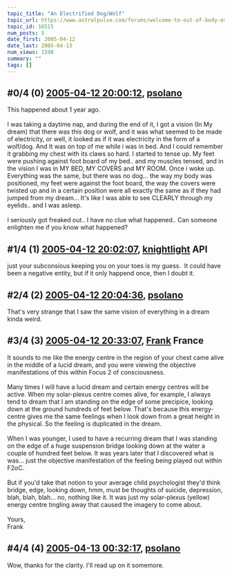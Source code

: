 ```yaml
---
topic_title: "An Electrified Dog/Wolf"
topic_url: https://www.astralpulse.com/forums/welcome-to-out-of-body-experiences!/an-electrified-dogwolf
topic_id: 18515
num_posts: 5
date_first: 2005-04-12
date_last: 2005-04-13
num_views: 1598
summary: ""
tags: []
---
```


## \#0/4 (0) [2005-04-12 20:00:12](https://www.astralpulse.com/forums/index.php?msg=160034), [psolano](https://www.astralpulse.com/forums/profile/?u=8837)  ##
<section>
This happened about 1 year ago.
<br>
<br>
I was taking a daytime nap, and during the end of it, I got a vision (In My dream) that there was this dog or wolf, and it was what seemed to be made of electricity, or well, it looked as if it was electricity in the form of a wolf/dog. And It was on top of me while i was in bed. And I could remember it grabbing my chest with its claws so hard. I started to tense up. My feet were pushing against foot board of my bed.. and my muscles tensed, and in the vision I was in MY BED, MY COVERS and MY ROOM. Once i woke up. Everything was the same, but there was no dog... the way my body was positioned, my feet were against the foot board, the way the covers were twisted up and in a certain position were all exactly the same as if they had jumped from my dream... It's like I was able to see CLEARLY through my eyelids.. and I was asleep.
<br>
<br>
I seriously got freaked out.. I have no clue what happened.. Can someone enlighten me if you know what happened?
</section>

## \#1/4 (1) [2005-04-12 20:02:07](https://www.astralpulse.com/forums/index.php?msg=160035), [knightlight](https://www.astralpulse.com/forums/profile/?u=8736) API ##
<section>
just your subconsious keeping you on your toes is my guess.  It could have been a negative entity, but if it only happend once, then I doubt it.
</section>

## \#2/4 (2) [2005-04-12 20:04:36](https://www.astralpulse.com/forums/index.php?msg=160039), [psolano](https://www.astralpulse.com/forums/profile/?u=8837)  ##
<section>
That's very strange that I saw the same vision of everything in a dream kinda weird.
</section>

## \#3/4 (3) [2005-04-12 20:33:07](https://www.astralpulse.com/forums/index.php?msg=160043), [Frank](https://www.astralpulse.com/forums/profile/?u=359) France ##
<section>
It sounds to me like the energy centre in the region of your chest came alive in the middle of a lucid dream, and you were viewing the objective manifestations of this within Focus 2 of consciousness.
<br>
<br>
Many times I will have a lucid dream and certain energy centres will be active. When my solar-plexus centre comes alive, for example, I always tend to dream that I am standing on the edge of some precipice, looking down at the ground hundreds of feet below. That's because this energy-centre gives me the same feelings when I look down from a great height in the physical. So the feeling is duplicated in the dream.
<br>
<br>
When I was younger, I used to have a recurring dream that I was standing on the edge of a huge suspension bridge looking down at the water a couple of hundred feet below. It was years later that I discovered what is was... just the objective manifestation of the feeling being played out within F2oC.
<br>
<br>
But if you'd take that notion to your average child psychologist they'd think bridge, edge, looking down, hmm, must be thoughts of suicide, depression, blah, blah, blah... no, nothing like it. It was just my solar-plexus (yellow) energy centre tingling away that caused the imagery to come about.
<br>
<br>
Yours,
<br>
Frank
</section>

## \#4/4 (4) [2005-04-13 00:32:17](https://www.astralpulse.com/forums/index.php?msg=160068), [psolano](https://www.astralpulse.com/forums/profile/?u=8837)  ##
<section>
Wow, thanks for the clarity. I'll read up on it somemore.
</section>